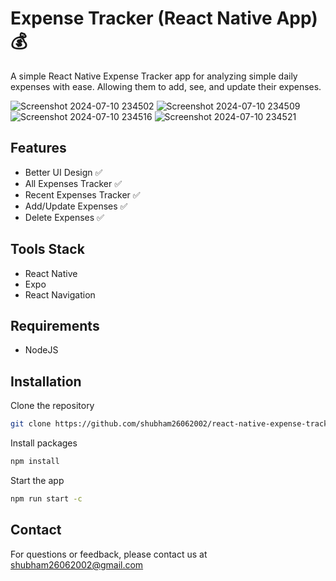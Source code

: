 
# Expense Tracker (React Native App) 💰

A simple React Native Expense Tracker app for analyzing simple daily expenses with ease. Allowing them to add, see, and update their expenses.


![Screenshot 2024-07-10 234502](https://github.com/shubham26062002/react-native-expense-tracker/assets/120495166/8a0ea131-0ee5-4d28-9896-eb7960f59c96)
![Screenshot 2024-07-10 234509](https://github.com/shubham26062002/react-native-expense-tracker/assets/120495166/2c33c881-238a-4134-bc72-1f1f507499f4)
![Screenshot 2024-07-10 234516](https://github.com/shubham26062002/react-native-expense-tracker/assets/120495166/8632335c-b685-45e2-8205-b72146f984c5)
![Screenshot 2024-07-10 234521](https://github.com/shubham26062002/react-native-expense-tracker/assets/120495166/61e6773f-da2b-4d50-9c52-dd4adefe075e)


## Features

- Better UI Design ✅
- All Expenses Tracker ✅
- Recent Expenses Tracker ✅
- Add/Update Expenses ✅
- Delete Expenses ✅


## Tools Stack

- React Native
- Expo
- React Navigation

## Requirements

- NodeJS


## Installation

Clone the repository

```bash
git clone https://github.com/shubham26062002/react-native-expense-tracker.git
```

Install packages

```bash
npm install
```

Start the app

```bash
npm run start -c
```

## Contact

For questions or feedback, please contact us at [shubham26062002@gmail.com](mailto:shubham26062002@gmail.com)
